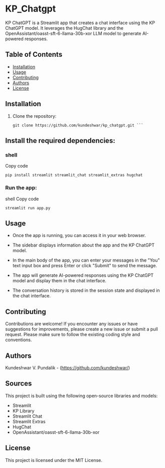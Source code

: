 # KP_Chatgpt
KP ChatGPT is a Streamlit app that creates a chat interface using the KP ChatGPT model. It leverages the HugChat library and the OpenAssistant/oasst-sft-6-llama-30b-xor LLM model to generate AI-powered responses.


## Table of Contents

- [Installation](#installation)
- [Usage](#usage)
- [Contributing](#contributing)
- [Authors](#authors)
- [License](#license)

## Installation

1. Clone the repository:

   ```shell
   git clone https://github.com/kundeshwar/kp_chatgpt.git ```
## Install the required dependencies:

### shell
Copy code
```
pip install streamlit streamlit_chat streamlit_extras hugchat
```
### Run the app:

shell
Copy code
```
streamlit run app.py
```
## Usage
- Once the app is running, you can access it in your web browser.

- The sidebar displays information about the app and the KP ChatGPT model.

- In the main body of the app, you can enter your messages in the "You" text input box and press Enter or click "Submit" to send the message.

- The app will generate AI-powered responses using the KP ChatGPT model and display them in the chat interface.

- The conversation history is stored in the session state and displayed in the chat interface.

## Contributing
Contributions are welcome! If you encounter any issues or have suggestions for improvements, please create a new issue or submit a pull request. Please make sure to follow the existing coding style and conventions.

## Authors
Kundeshwar V. Pundalik - (https://github.com/kundeshwar/)
## Sources
This project is built using the following open-source libraries and models:

- Streamlit
- KP Library 
- Streamlit Chat
- Streamlit Extras
- HugChat
- OpenAssistant/oasst-sft-6-llama-30b-xor

## License
This project is licensed under the MIT License.
